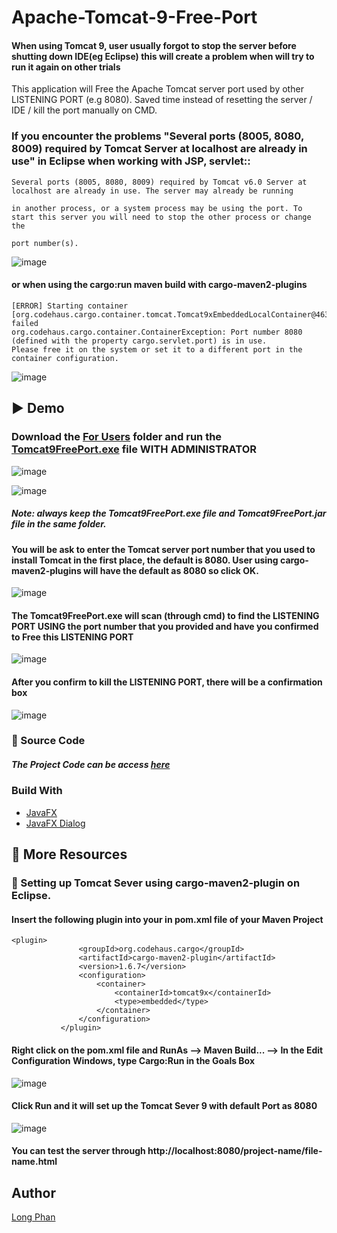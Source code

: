 # Apache-Tomcat-9-Free-Port
 #### When using Tomcat 9, user usually forgot to stop the server before shutting down IDE(eg Eclipse) this will create a problem when will try to run it again on other trials 
 This application will Free the Apache Tomcat  server port used by other LISTENING PORT (e.g 8080). Saved time instead of resetting the server / IDE / kill the port manually on CMD. 

 ### If you encounter the problems "Several ports (8005, 8080, 8009) required by Tomcat Server at localhost are already in use" in Eclipse when working with JSP, servlet:: 
  
 ```
Several ports (8005, 8080, 8009) required by Tomcat v6.0 Server at localhost are already in use. The server may already be running 

in another process, or a system process may be using the port. To start this server you will need to stop the other process or change the 

port number(s).

 ```
 
 ![image](https://user-images.githubusercontent.com/44376091/56432439-5494c680-629b-11e9-8cc9-01711f52ac48.png)


 #### or when using the cargo:run maven build with cargo-maven2-plugins
 ```
[ERROR] Starting container [org.codehaus.cargo.container.tomcat.Tomcat9xEmbeddedLocalContainer@46349b95] failed
org.codehaus.cargo.container.ContainerException: Port number 8080 (defined with the property cargo.servlet.port) is in use. 
Please free it on the system or set it to a different port in the container configuration.
 ```
![image](https://user-images.githubusercontent.com/44376091/56432480-86a62880-629b-11e9-9d75-d4761fe67ee2.png)


## :arrow_forward: Demo
### Download the [For Users](https://github.com/justinphan3110/Apache-Tomcat-9-Free-Port/tree/master/Apache%20Tomcat%209%20Free%20Port%20(for%20User)) folder and run the [Tomcat9FreePort.exe](https://github.com/justinphan3110/Apache-Tomcat-9-Free-Port/blob/master/Apache%20Tomcat%209%20Free%20Port%20(for%20User)/Tomecat9FreePort.exe) file  WITH ADMINISTRATOR 

![image](https://user-images.githubusercontent.com/44376091/56432598-f3212780-629b-11e9-8dde-360a785e375c.png) 

![image](https://user-images.githubusercontent.com/44376091/56432643-24015c80-629c-11e9-8090-48ee554c3408.png)


##### Note: always keep the Tomcat9FreePort.exe file and Tomcat9FreePort.jar file in the same folder. 

#### You will be ask to enter the Tomcat server port number that you used to install Tomcat in the first place, the default is 8080. User using cargo-maven2-plugins will have the default as 8080 so click OK.

![image](https://user-images.githubusercontent.com/44376091/56432771-b570ce80-629c-11e9-9be2-3e1d40427ab1.png)

#### The Tomcat9FreePort.exe will scan (through cmd) to find the LISTENING PORT USING the port number that you provided and have you confirmed to Free this LISTENING PORT

![image](https://user-images.githubusercontent.com/44376091/56437482-9d557b00-62ad-11e9-9d2f-651b9980a073.png)

#### After you confirm to kill the LISTENING PORT, there will be a confirmation box 

![image](https://user-images.githubusercontent.com/44376091/56437583-04732f80-62ae-11e9-90d3-71fb5ffda143.png)


###  :large_blue_circle: Source Code 
 ##### The Project Code can be access [here](https://github.com/justinphan3110/Apache-Tomcat-9-Free-Port/tree/master/Aapache%20Tomcat%209%20Free%20Port%20(for%20Developer)/Tomcat9xPortInUse) 
 
 ### Build With
* [JavaFX](https://docs.oracle.com/javase/8/javafx/get-started-tutorial/jfx-overview.htm)
* [JavaFX Dialog](https://docs.oracle.com/javase/8/javafx/api/javafx/scene/control/Dialog.html)

##  :large_blue_circle: More Resources 
### :page_facing_up: Setting up Tomcat Sever using cargo-maven2-plugin on Eclipse.
#### Insert the following plugin into your <plugins><plugins> in pom.xml file of your Maven Project
 ```
<plugin>
				<groupId>org.codehaus.cargo</groupId>
				<artifactId>cargo-maven2-plugin</artifactId>
				<version>1.6.7</version>
				<configuration>
					<container>
						<containerId>tomcat9x</containerId>
						<type>embedded</type>
					</container>
				</configuration>	
			</plugin>

```
#### Right click on the pom.xml file and RunAs --> Maven Build... --> In the Edit Configuration Windows, type Cargo:Run in the Goals Box 

![image](https://user-images.githubusercontent.com/44376091/56437998-726c2680-62af-11e9-880c-a7e8c35bb8ac.png)

#### Click Run and it will set up the Tomcat Sever 9 with default Port as 8080

![image](https://user-images.githubusercontent.com/44376091/56438158-f45c4f80-62af-11e9-89b1-0ef219db6956.png)

#### You can test the server through http://localhost:8080/project-name/file-name.html

## Author
  [Long Phan](https://github.com/justinphan3110)

